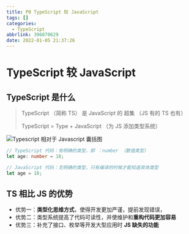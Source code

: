 ```yaml
---
title: P0 TypeScript 较 JavaScript
tags: []
categories:
  - TypeScript
abbrlink: 396870629
date: 2022-01-05 21:37:26
---
```


# TypeScript 较 JavaScript

## TypeScript 是什么

> TypeScript （简称 TS） 是 JavaScript 的 超集 （JS 有的 TS 也有）
>
> TypeScript = Type + JavaScript （为 JS 添加类型系统）

![Typescript 相对于 Javascript 囊括图](image_1.png)

``` typescript
// TypeScript 代码：有明确的类型，即 ：number （数值类型）
let age: number = 18;

// JavaScript 代码：无明确的类型，只有编译的时候才能知道具体类型
let age = 18;
```

## TS 相比 JS 的优势

- 优势一：**类型化思维方式**，使得开发更加严谨，提前发现错误，
- 优势二：类型系统提高了代码可读性，并使维护和**重构代码更加容易**
- 优势三：补充了接口、枚举等开发大型应用时 **JS 缺失的功能**